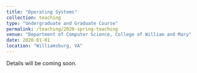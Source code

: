 ```yaml
---
title: "Operating Systems"
collection: teaching
type: "Undergraduate and Graduate Course"
permalink: /teaching/2020-spring-teaching
venue: "Department of Computer Science, College of William and Mary"
date: 2020-01-01
location: "Williamsburg, VA"
---
```


Details will be coming soon.
